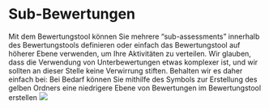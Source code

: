 
# Sub-Bewertungen

Mit dem Bewertungstool können Sie mehrere “sub-assessments” innerhalb des Bewertungstools definieren oder einfach das Bewertungstool auf höherer Ebene verwenden, um Ihre Aktivitäten zu verteilen. Wir glauben, dass die Verwendung von Unterbewertungen etwas komplexer ist, und wir sollten an dieser Stelle keine Verwirrung stiften. Behalten wir es daher einfach bei: Bei Bedarf können Sie mithilfe des Symbols zur Erstellung des gelben Ordners eine niedrigere Ebene von Bewertungen im Bewertungstool erstellen ![](../../.gitbook/assets/image5%20%281%29.svg)